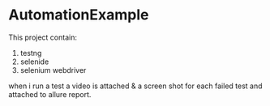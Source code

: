 # AutomationExample
This project contain:
1. testng
2. selenide
3. selenium webdriver

when i run a test a video is attached & a screen shot for each failed test and attached to allure report. 
